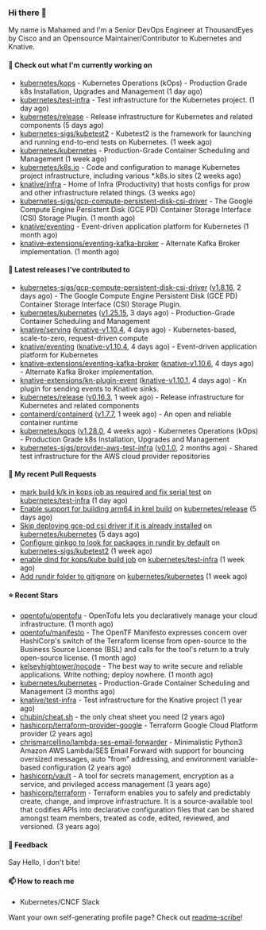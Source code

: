 ### Hi there 👋

My name is Mahamed and I'm a Senior DevOps Engineer at ThousandEyes by Cisco and an Opensource Maintainer/Contributor to Kubernetes and Knative.

#### 👷 Check out what I'm currently working on

- [kubernetes/kops](https://github.com/kubernetes/kops) - Kubernetes Operations (kOps) - Production Grade k8s Installation, Upgrades and Management (1 day ago)
- [kubernetes/test-infra](https://github.com/kubernetes/test-infra) - Test infrastructure for the Kubernetes project. (1 day ago)
- [kubernetes/release](https://github.com/kubernetes/release) - Release infrastructure for Kubernetes and related components (5 days ago)
- [kubernetes-sigs/kubetest2](https://github.com/kubernetes-sigs/kubetest2) - Kubetest2 is the framework for launching and running end-to-end tests on Kubernetes. (1 week ago)
- [kubernetes/kubernetes](https://github.com/kubernetes/kubernetes) - Production-Grade Container Scheduling and Management (1 week ago)
- [kubernetes/k8s.io](https://github.com/kubernetes/k8s.io) - Code and configuration to manage Kubernetes project infrastructure, including various *.k8s.io sites (2 weeks ago)
- [knative/infra](https://github.com/knative/infra) - Home of Infra (Productivity) that hosts configs for prow and other infrastructure related things. (3 weeks ago)
- [kubernetes-sigs/gcp-compute-persistent-disk-csi-driver](https://github.com/kubernetes-sigs/gcp-compute-persistent-disk-csi-driver) - The Google Compute Engine Persistent Disk (GCE PD) Container Storage Interface (CSI) Storage Plugin. (1 month ago)
- [knative/eventing](https://github.com/knative/eventing) - Event-driven application platform for Kubernetes (1 month ago)
- [knative-extensions/eventing-kafka-broker](https://github.com/knative-extensions/eventing-kafka-broker) - Alternate Kafka Broker implementation. (1 month ago)

#### 🔭 Latest releases I've contributed to

- [kubernetes-sigs/gcp-compute-persistent-disk-csi-driver](https://github.com/kubernetes-sigs/gcp-compute-persistent-disk-csi-driver) ([v1.8.16](https://github.com/kubernetes-sigs/gcp-compute-persistent-disk-csi-driver/releases/tag/v1.8.16), 2 days ago) - The Google Compute Engine Persistent Disk (GCE PD) Container Storage Interface (CSI) Storage Plugin.
- [kubernetes/kubernetes](https://github.com/kubernetes/kubernetes) ([v1.25.15](https://github.com/kubernetes/kubernetes/releases/tag/v1.25.15), 3 days ago) - Production-Grade Container Scheduling and Management
- [knative/serving](https://github.com/knative/serving) ([knative-v1.10.4](https://github.com/knative/serving/releases/tag/knative-v1.10.4), 4 days ago) - Kubernetes-based, scale-to-zero, request-driven compute
- [knative/eventing](https://github.com/knative/eventing) ([knative-v1.10.4](https://github.com/knative/eventing/releases/tag/knative-v1.10.4), 4 days ago) - Event-driven application platform for Kubernetes
- [knative-extensions/eventing-kafka-broker](https://github.com/knative-extensions/eventing-kafka-broker) ([knative-v1.10.6](https://github.com/knative-extensions/eventing-kafka-broker/releases/tag/knative-v1.10.6), 4 days ago) - Alternate Kafka Broker implementation.
- [knative-extensions/kn-plugin-event](https://github.com/knative-extensions/kn-plugin-event) ([knative-v1.10.1](https://github.com/knative-extensions/kn-plugin-event/releases/tag/knative-v1.10.1), 4 days ago) - Kn plugin for sending events to Knative sinks.
- [kubernetes/release](https://github.com/kubernetes/release) ([v0.16.3](https://github.com/kubernetes/release/releases/tag/v0.16.3), 1 week ago) - Release infrastructure for Kubernetes and related components
- [containerd/containerd](https://github.com/containerd/containerd) ([v1.7.7](https://github.com/containerd/containerd/releases/tag/v1.7.7), 1 week ago) - An open and reliable container runtime
- [kubernetes/kops](https://github.com/kubernetes/kops) ([v1.28.0](https://github.com/kubernetes/kops/releases/tag/v1.28.0), 4 weeks ago) - Kubernetes Operations (kOps) - Production Grade k8s Installation, Upgrades and Management
- [kubernetes-sigs/provider-aws-test-infra](https://github.com/kubernetes-sigs/provider-aws-test-infra) ([v0.1.0](https://github.com/kubernetes-sigs/provider-aws-test-infra/releases/tag/v0.1.0), 2 months ago) - Shared test infrastructure for the AWS cloud provider repositories

#### 🔨 My recent Pull Requests

- [mark build k/k in kops job as required and fix serial test](https://github.com/kubernetes/test-infra/pull/31089) on [kubernetes/test-infra](https://github.com/kubernetes/test-infra) (1 day ago)
- [Enable support for building arm64 in krel build](https://github.com/kubernetes/release/pull/3324) on [kubernetes/release](https://github.com/kubernetes/release) (5 days ago)
- [Skip deploying gce-pd csi driver if it is already installed](https://github.com/kubernetes/kubernetes/pull/121259) on [kubernetes/kubernetes](https://github.com/kubernetes/kubernetes) (5 days ago)
- [Configure ginkgo to look for packages in rundir by default](https://github.com/kubernetes-sigs/kubetest2/pull/249) on [kubernetes-sigs/kubetest2](https://github.com/kubernetes-sigs/kubetest2) (1 week ago)
- [enable dind for kops/kube build job](https://github.com/kubernetes/test-infra/pull/31031) on [kubernetes/test-infra](https://github.com/kubernetes/test-infra) (1 week ago)
- [Add rundir folder to gitignore](https://github.com/kubernetes/kubernetes/pull/121195) on [kubernetes/kubernetes](https://github.com/kubernetes/kubernetes) (1 week ago)

#### ⭐ Recent Stars

- [opentofu/opentofu](https://github.com/opentofu/opentofu) - OpenTofu lets you declaratively manage your cloud infrastructure. (1 month ago)
- [opentofu/manifesto](https://github.com/opentofu/manifesto) - The OpenTF Manifesto expresses concern over HashiCorp&#39;s switch of the Terraform license from open-source to the Business Source License (BSL) and calls for the tool&#39;s return to a truly open-source license. (1 month ago)
- [kelseyhightower/nocode](https://github.com/kelseyhightower/nocode) - The best way to write secure and reliable applications. Write nothing; deploy nowhere. (1 month ago)
- [kubernetes/kubernetes](https://github.com/kubernetes/kubernetes) - Production-Grade Container Scheduling and Management (3 months ago)
- [knative/test-infra](https://github.com/knative/test-infra) - Test infrastructure for the Knative project (1 year ago)
- [chubin/cheat.sh](https://github.com/chubin/cheat.sh) - the only cheat sheet you need (2 years ago)
- [hashicorp/terraform-provider-google](https://github.com/hashicorp/terraform-provider-google) - Terraform Google Cloud Platform provider (2 years ago)
- [chrismarcellino/lambda-ses-email-forwarder](https://github.com/chrismarcellino/lambda-ses-email-forwarder) - Minimalistic Python3 Amazon AWS Lambda/SES Email Forward with support for bouncing oversized messages, auto &#34;from&#34; addressing, and environment variable-based configuration (2 years ago)
- [hashicorp/vault](https://github.com/hashicorp/vault) - A tool for secrets management, encryption as a service, and privileged access management (3 years ago)
- [hashicorp/terraform](https://github.com/hashicorp/terraform) - Terraform enables you to safely and predictably create, change, and improve infrastructure. It is a source-available tool that codifies APIs into declarative configuration files that can be shared amongst team members, treated as code, edited, reviewed, and versioned. (3 years ago)

#### 💬 Feedback

Say Hello, I don't bite!

#### 📫 How to reach me

- Kubernetes/CNCF Slack

Want your own self-generating profile page? Check out [readme-scribe](https://github.com/muesli/readme-scribe)!


